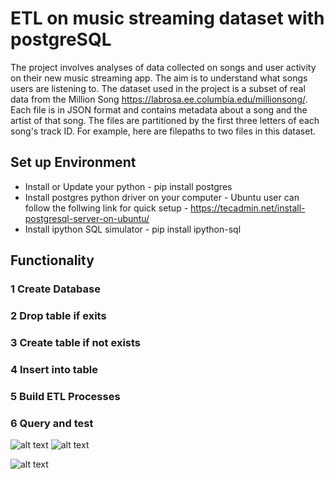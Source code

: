 # ETL on music streaming dataset with postgreSQL
The project involves analyses of data collected on songs and user activity on their new music streaming app. 
The aim is to understand what songs users are listening to. 
The dataset used in the project is a subset of real data from the Million Song  https://labrosa.ee.columbia.edu/millionsong/. 
Each file is in JSON format and contains metadata about a song and the artist of that song. 
The files are partitioned by the first three letters of each song's track ID. 
For example, here are filepaths to two files in this dataset.
## Set up Environment
*   Install or Update your python - pip install postgres
*   Install postgres python driver on your computer - Ubuntu user can follow the follwing link for quick setup - https://tecadmin.net/install-postgresql-server-on-ubuntu/
*   Install ipython SQL simulator - pip install ipython-sql

##  Functionality
### 1   Create Database
### 2   Drop table if exits
### 3   Create table if not exists
### 4   Insert into table
### 5   Build ETL Processes
### 6   Query and test

![alt text](https://github.com/JohnOMDev/data-engineering-projects/etl-project-with-postgres/blob/main/song_table.png?raw=true)
![alt text](https://github.com/JohnOMDev/data-engineering-projects/tree/main/etl-project-with-postgres/song_table.png?raw=true)



![alt text](https://github.com/JohnOMDev/data-engineering-projects/tree/main/etl-project-with-postgres/fact_table.png?raw=true)
